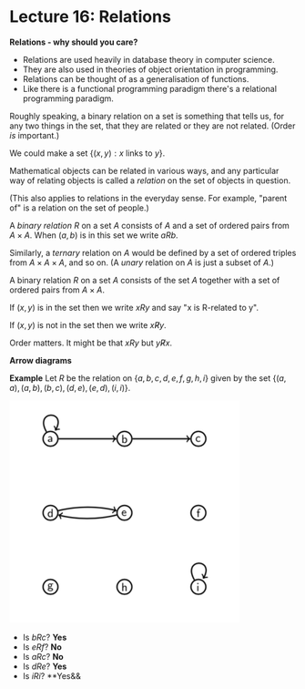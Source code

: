 # Lecture 16: Relations

**Relations - why should you care?**

- Relations are used heavily in database theory in computer science.
- They are also used in theories of object orientation in programming.
- Relations can be thought of as a generalisation of functions.
- Like there is a functional programming paradigm there's a relational
  programming paradigm.

Roughly speaking, a binary relation on a set is something that tells us, for
any two things in the set, that they are related or they are not related. (Order
_is_ important.)

We could make a set $\{(x,y): x \text{ links to } y \}$.

Mathematical objects can be related in various ways, and any particular way of
relating objects is called a _relation_ on the set of objects in question.

(This also applies to relations in the everyday sense. For example, "parent of"
is a relation on the set of people.)

A _binary relation_ $R$ on a set $A$ consists of $A$ and a set of ordered pairs
from $A \times A$. When $(a,b)$ is in this set we write $aRb$.

Similarly, a _ternary_ relation on $A$ would be defined by a set of ordered
triples from $A \times A \times A$, and so on. (A _unary_ relation on $A$ is
just a subset of $A$.)

A binary relation $R$ on a set $A$ consists of the set $A$ together with a set
of ordered pairs from $A \times A$.

If $(x,y)$ is in the set then we write $xRy$ and say "x is R-related to y".

If $(x,y)$ is not in the set then we write $x \not R y$.

Order matters. It might be that $xRy$ but $y \not R x$.

**Arrow diagrams**

**Example** Let $R$ be the relation on $\{a,b,c,d,e,f,g,h,i\}$ given by the set
$\{(a,a),(a,b),(b,c),(d,e),(e,d),(i,i)\}$.

![](images/L16-P9.png)

- Is $bRc$? **Yes**
- Is $eRf$? **No**
- Is $aRc$? **No**
- Is $dRe$? **Yes**
- Is $iRi$? **Yes&&
